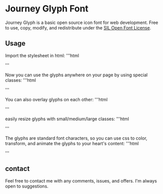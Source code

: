 # Journey Glyph Font
Journey Glyph is a basic open source icon font for web development.
Free to use, copy, modify, and redistribute under the [SIL Open Font License](http://scripts.sil.org/cms/scripts/page.php?item_id=OFL).

## Usage
Import the stylesheet in html:
'''html
<link href="/fonts/Journey_Glyph_v1.css" type="text/css" rel="stylesheet">
'''

Now you can use the glyphs anywhere on your page by using special classes:
'''html
<div class="journey-glyph-snowflake"></div>
'''

You can also overlay glyphs on each other:
'''html
<div class="journey-glyph-snowflake"></div>
<div class="journey-glyph-overlay-square-frame"></div>
'''

easily resize glyphs with small/medium/large classes:
'''html
<div class="journey-glyph-snowflake medium"></div>
'''

The glyphs are standard font characters, so you can use css to color, transform,
and animate the glyphs to your heart's content:
'''html
<div class="journey-glyph-snowflake medium" style="color: #457;"></div>
'''

## contact
Feel free to contact me with any comments, issues, and offers.
I'm always open to suggestions.
